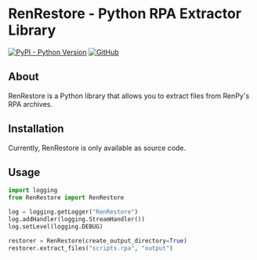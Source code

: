 # RenRestore - Python RPA Extractor Library

[![PyPI - Python Version](https://img.shields.io/badge/python-3.13-blue)](https://www.python.org/)
[![GitHub](https://img.shields.io/github/license/KilianSen/RenRestore)](https://github.com/KilianSen/RenRestore/blob/master/LICENSE)

## About

RenRestore is a Python library that allows you to extract files from RenPy's RPA archives.

## Installation

Currently, RenRestore is only available as source code. 

## Usage

```python
import logging
from RenRestore import RenRestore

log = logging.getLogger("RenRestore")
log.addHandler(logging.StreamHandler())
log.setLevel(logging.DEBUG)

restorer = RenRestore(create_output_directory=True)
restorer.extract_files("scripts.rpa", "output")
```